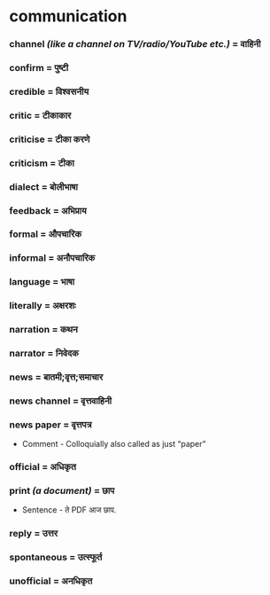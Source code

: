 # communication

### channel *(like a channel on TV/radio/YouTube etc.)* = वाहिनी

### confirm = पुष्टी

### credible = विश्वसनीय

### critic = टीकाकार

### criticise = टीका करणे

### criticism = टीका

### dialect = बोलीभाषा

### feedback = अभिप्राय

### formal = औपचारिक

### informal = अनौपचारिक

### language = भाषा

### literally = अक्षरशः

### narration = कथन

### narrator = निवेदक

### news = बातमी;वृत्त;समाचार

### news channel = वृत्तवाहिनी

### news paper = वृत्तपत्र

- Comment - Colloquially also called as just “paper”

### official = अधिकृत

### print *(a document)* = छाप

- Sentence - ते PDF आज छाप.

### reply = उत्तर

### spontaneous = उत्स्फूर्त

### unofficial = अनधिकृत

